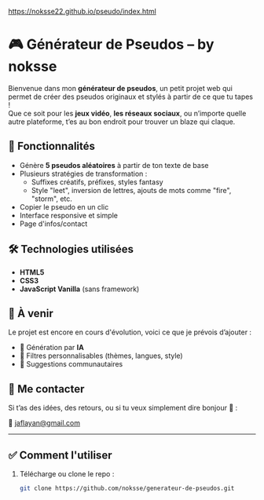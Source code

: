 https://noksse22.github.io/pseudo/index.html
# 🎮 Générateur de Pseudos – by noksse

Bienvenue dans mon **générateur de pseudos**, un petit projet web qui permet de créer des pseudos originaux et stylés à partir de ce que tu tapes !  
Que ce soit pour les **jeux vidéo**, **les réseaux sociaux**, ou n’importe quelle autre plateforme, t’es au bon endroit pour trouver un blaze qui claque.

## 🚀 Fonctionnalités

- Génère **5 pseudos aléatoires** à partir de ton texte de base
- Plusieurs stratégies de transformation :
  - Suffixes créatifs, préfixes, styles fantasy
  - Style "leet", inversion de lettres, ajouts de mots comme "fire", "storm", etc.
- Copier le pseudo en un clic
- Interface responsive et simple
- Page d'infos/contact

## 🛠️ Technologies utilisées

- **HTML5**
- **CSS3**
- **JavaScript Vanilla** (sans framework)

## 🔧 À venir

Le projet est encore en cours d'évolution, voici ce que je prévois d’ajouter :

- 🤖 Génération par **IA**
- 🎯 Filtres personnalisables (thèmes, langues, style)
- 🧠 Suggestions communautaires

## 📩 Me contacter

Si t’as des idées, des retours, ou si tu veux simplement dire bonjour 👋 :

📧 [jaflayan@gmail.com](mailto:jaflayan@gmail.com)

---

## ✅ Comment l'utiliser

1. Télécharge ou clone le repo :
   ```bash
   git clone https://github.com/noksse/generateur-de-pseudos.git
